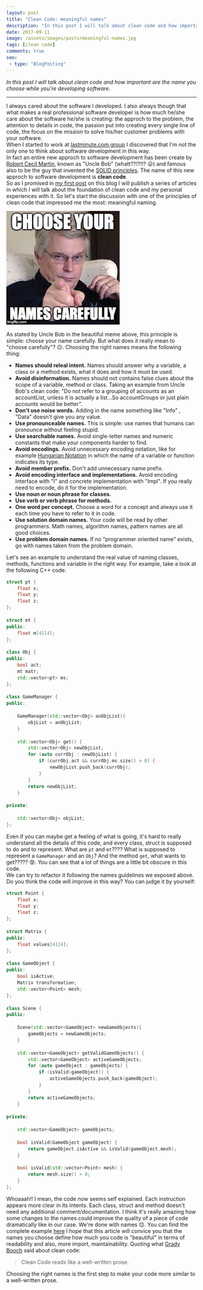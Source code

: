 ```yaml
---
layout: post
title: "Clean Code: meaningful names"
description: "In this post I will talk about clean code and how important are the name you choose while you're developing software."
date: 2017-09-11
image: /assets/images/posts/meaningful-names.jpg
tags: [clean code]
comments: true
seo:
 - type: "BlogPosting"
---
```


*In this post I will talk about clean code and how important are the name you choose while you're developing software.*

---
I always cared about the software I developed. I also always though that what makes a real professional software 
developer is how much he/she care about the software he/she is creating: the approch to the problem, the attention to
 details in code, the passion put into creating every single line of code, the focus on the mission to solve his/her 
 customer problems with your software.  
When I started to work at [lastminute.com group](http://www.lastminutegroup.com "lastminute.com group") I discovered 
that I'm not the only one to think about software development in this way.  
In fact an entire new approch to software development has been create by [Robert Cecil Martin](https://en.wikipedia.org/wiki/Robert_Cecil_Martin "Robert Cecil Martin"), known as "Uncle Bob" (whatt??!?!!? :stuck_out_tongue:) and famous also to be the guy that invented the [SOLID principles](https://en.wikipedia.org/wiki/SOLID_(object-oriented_design) "Solid principles"). The name of this new approch to software development is **clean code**.  
So as I promised in [my first post](http://www.fabrizioduroni.it/2017/05/10/about-me.html "about me") on this blog I 
will publish a series of articles in which I will talk about the foundation of clean code and my personal experiences
 with it. So let's start the discussion with one of the principles of clean code that impressed me the most: 
 meaningful naming.  

![Uncle bob meaningful names](/assets/images/posts/meaningful-names.jpg "Uncle bob meaningful names")

As stated by Uncle Bob in the beautiful meme above, this principle is simple: choose your name carefully.
But what does it really mean to "choose carefully"? :confused:. Choosing the right names means the following thing: 

* **Names should releal intent.** Names should answer why a variable, a class or a method exists, what it does and how it must be used.
* **Avoid disinformation.** Names should not contains false clues about the scope of a variable, method or class. Taking an example from Uncle Bob's clean code: "Do not refer to a grouping of accounts as an accountList, unless it is actually a list...So accountGroups or just plain accounts would be better".
* **Don't use noise words.** Adding in the name something like "Info" , "Data" doesn't give you any value.
* **Use pronounceable names.** This is simple: use names that humans can pronounce without feeling stupid. 
* **Use searchable names.** Avoid single-letter names and numeric constants that make your components harder to find.
* **Avoid encodings.** Avoid unnecessary encoding notation, like for example [Hungarian Notation](https://en.wikipedia.org/wiki/Hungarian_notation "Hungarian Notation") in which the name of a variable or function indicates its type.
* **Avoid member prefix.** Don't add unnecessary name prefix.
* **Avoid encoding interface and implementations.** Avoid encoding interface with "I" and concrete implementation with "Impl". If you really need to encode, do it for the implementation.
* **Use noun or noun phrase for classes.**
* **Use verb or verb phrase for methods.**
* **One word per concept.** Choose a word for a concept and always use it each time you have to refer to it in code.
* **Use solution domain names.** Your code will be read by other programmers. Math names, algorithm names, pattern names are all good choices.
* **Use problem domain names.** If no "programmer oriented name" exists, go with names taken from the problem domain.

Let's see an example to understand the real value of naming classes, methods, functions and variable in the right way.
For example, take a look at the following C++ code: 

```c++
struct pt {
    float x;
    float y;
    float z;
};

struct mt {
public:
    float m[4][4];
};

class Obj {
public:
    bool act;
    mt matr;
    std::vector<pt> ms;
};

class GameManager {
public:
    
    GameManager(std::vector<Obj> anObjList){
        objList = anObjList;
    }
    
    std::vector<Obj> get() {
        std::vector<Obj> newObjList;
        for (auto currObj : newObjList) {
            if (currObj.act && currObj.ms.size() > 0) {
                newObjList.push_back(currObj);
            }
        }
        return newObjList;
    }
    
private:
    
    std::vector<Obj> objList;
};
```

Even if you can maybe get a feeling of what is going, it's hard to really understand all the details of this code, and every class, struct is supposed to do and to represent. What are `pt` and `mt`???? What is supposed to represent a `GameManager` and an `Obj`? And the method `get`, what wants to get????? :cold_sweat:. You can see that a lot of things are a little bit obscure in this code.  
We can try to refactor it following the names guidelines we exposed above. Do you think the code will improve in this way? You can judge it by yourself:

```c++
struct Point {
    float x;
    float y;
    float z;
};

struct Matrix {
public:
    float values[4][4];
};

class GameObject {
public:
    bool isActive;
    Matrix transformation;
    std::vector<Point> mesh;
};

class Scene {
public:
    
    Scene(std::vector<GameObject> newGameObjects){
        gameObjects = newGameObjects;
    }
    
    std::vector<GameObject> getValidGameObjects() {
        std::vector<GameObject> activeGameObjects;
        for (auto gameObject : gameObjects) {
            if (isValid(gameObject)) {
                activeGameObjects.push_back(gameObject);
            }
        }
        return activeGameObjects;
    }
    
private:
    
    std::vector<GameObject> gameObjects;
    
    bool isValid(GameObject gameObject) {
        return gameObject.isActive && isValid(gameObject.mesh);
    }
    
    bool isValid(std::vector<Point> mesh) {
        return mesh.size() > 0;
    }
};
```

Whoaaah!! I mean, the code now seems self explained. Each instruction appears more clear in its intents. Each class, struct and method doesn't need any additional comment/documentation. I think it's really amazing how some changes to the names could improve the quality of a piece of code dramatically like in our case.
We're done with names :relieved:. You can find the complete example [here](https://github.com/chicio/Clean-Code-Meaningful-Names "Renaming clean code example")
I hope that this article will convice you that the names you choose define 
how much you code is "beautiful" in terms of readability and also, more import, maintainability. Quoting what [Grady Booch](https://en.wikipedia.org/wiki/Grady_Booch "Grady Booch") said about clean code: 

> Clean Code reads like a well-written prose.

Choosing the right names is the first step to make your code more similar to a well-written prose.